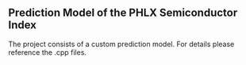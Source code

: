 ## Prediction Model of the PHLX Semiconductor Index

The project consists of a custom prediction model. For details please reference the .cpp files.



